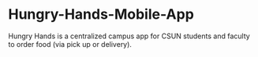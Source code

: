# Hungry-Hands-Mobile-App
 Hungry Hands is a centralized campus app for CSUN students and faculty to order food (via pick up or delivery). 
